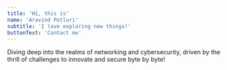 ```yaml
---
title: 'Hi, this is'
name: 'Aravind Potluri'
subtitle: 'I love exploring new things!'
buttonText: 'Contact me'
---
```


Diving deep into the realms of networking and cybersecurity, driven by the thrill of challenges to innovate and secure byte by byte!
